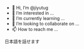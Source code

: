 - 👋 Hi, I’m @jiyutug
- 👀 I’m interested in ...
- 🌱 I’m currently learning ...
- 💞️ I’m looking to collaborate on ...
- 📫 How to reach me ...

<!---
jiyutug/jiyutug is a ✨ special ✨ repository because its `README.md` (this file) appears on your GitHub profile.
You can click the Preview link to take a look at your changes.
--->日本語を話せます
